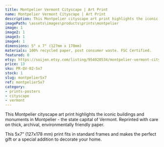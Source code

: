 ```yaml
---
title: Montpelier Vermont Cityscape | Art Print
name: Montpelier Vermont Cityscape | Art Print
description: This Montpelier cityscape art print highlights the iconic buildings and monuments in Montpelier, the state capital of Vermont. Reprinted with care on thick, archival, environmentally friendly paper.
imagePath: \assets\images\products\prints\montpelier
image: 1
image2: 1
image3: 1
image4: 1
dimensions: 5" x 7" (127mm x 178mm)
materials: 100% recycled paper, post consumer waste. FSC Certified.
featured: 0
etsy: https://soijen.etsy.com/listing/954020534/montpelier-vermont-cityscape-art-print?utm_source=Copy&utm_medium=ListingManager&utm_campaign=Share&utm_term=so.lmsm&share_time=1695261043336
price: 13
sku: PR-QV-02-5x7
stock: 1
slug: montpelier5x7
ref: montpelier5x7
category:
- prints-posters
- cityscape
- vermont
---
```

This Montpelier cityscape art print highlights the iconic buildings and monuments in Montpelier - the state capital of Vermont.
Reprinted with care on thick, archival, environmentally friendly paper.

This 5x7” (127x178 mm) print fits in standard frames and makes the perfect gift or a special addition to decorate your home.
